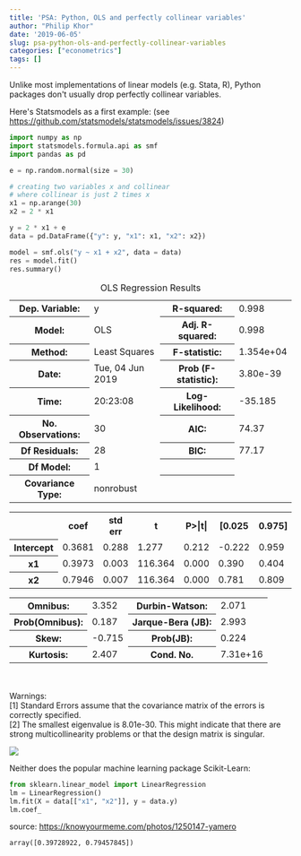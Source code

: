 ```yaml
---
title: 'PSA: Python, OLS and perfectly collinear variables'
author: "Philip Khor"
date: '2019-06-05'
slug: psa-python-ols-and-perfectly-collinear-variables
categories: ["econometrics"]
tags: []
---
```



Unlike most implementations of linear models (e.g. Stata, R), Python packages don't usually drop perfectly collinear variables. 

Here's Statsmodels as a first example: (see https://github.com/statsmodels/statsmodels/issues/3824)


```python
import numpy as np 
import statsmodels.formula.api as smf
import pandas as pd 
```


```python
e = np.random.normal(size = 30)

# creating two variables x and collinear 
# where collinear is just 2 times x
x1 = np.arange(30)
x2 = 2 * x1

y = 2 * x1 + e
data = pd.DataFrame({"y": y, "x1": x1, "x2": x2})
```


```python
model = smf.ols("y ~ x1 + x2", data = data)
res = model.fit()
res.summary()
```




<table class="simpletable">
<caption>OLS Regression Results</caption>
<tr>
  <th>Dep. Variable:</th>            <td>y</td>        <th>  R-squared:         </th> <td>   0.998</td> 
</tr>
<tr>
  <th>Model:</th>                   <td>OLS</td>       <th>  Adj. R-squared:    </th> <td>   0.998</td> 
</tr>
<tr>
  <th>Method:</th>             <td>Least Squares</td>  <th>  F-statistic:       </th> <td>1.354e+04</td>
</tr>
<tr>
  <th>Date:</th>             <td>Tue, 04 Jun 2019</td> <th>  Prob (F-statistic):</th> <td>3.80e-39</td> 
</tr>
<tr>
  <th>Time:</th>                 <td>20:23:08</td>     <th>  Log-Likelihood:    </th> <td> -35.185</td> 
</tr>
<tr>
  <th>No. Observations:</th>      <td>    30</td>      <th>  AIC:               </th> <td>   74.37</td> 
</tr>
<tr>
  <th>Df Residuals:</th>          <td>    28</td>      <th>  BIC:               </th> <td>   77.17</td> 
</tr>
<tr>
  <th>Df Model:</th>              <td>     1</td>      <th>                     </th>     <td> </td>    
</tr>
<tr>
  <th>Covariance Type:</th>      <td>nonrobust</td>    <th>                     </th>     <td> </td>    
</tr>
</table>
<table class="simpletable">
<tr>
      <td></td>         <th>coef</th>     <th>std err</th>      <th>t</th>      <th>P>|t|</th>  <th>[0.025</th>    <th>0.975]</th>  
</tr>
<tr>
  <th>Intercept</th> <td>    0.3681</td> <td>    0.288</td> <td>    1.277</td> <td> 0.212</td> <td>   -0.222</td> <td>    0.959</td>
</tr>
<tr>
  <th>x1</th>         <td>    0.3973</td> <td>    0.003</td> <td>  116.364</td> <td> 0.000</td> <td>    0.390</td> <td>    0.404</td>
</tr>
<tr>
  <th>x2</th> <td>    0.7946</td> <td>    0.007</td> <td>  116.364</td> <td> 0.000</td> <td>    0.781</td> <td>    0.809</td>
</tr>
</table>
<table class="simpletable">
<tr>
  <th>Omnibus:</th>       <td> 3.352</td> <th>  Durbin-Watson:     </th> <td>   2.071</td>
</tr>
<tr>
  <th>Prob(Omnibus):</th> <td> 0.187</td> <th>  Jarque-Bera (JB):  </th> <td>   2.993</td>
</tr>
<tr>
  <th>Skew:</th>          <td>-0.715</td> <th>  Prob(JB):          </th> <td>   0.224</td>
</tr>
<tr>
  <th>Kurtosis:</th>      <td> 2.407</td> <th>  Cond. No.          </th> <td>7.31e+16</td>
</tr>
</table><br/><br/>Warnings:<br/>[1] Standard Errors assume that the covariance matrix of the errors is correctly specified.<br/>[2] The smallest eigenvalue is 8.01e-30. This might indicate that there are<br/>strong multicollinearity problems or that the design matrix is singular.

![](/img/e6f.jpg)

Neither does the popular machine learning package Scikit-Learn: 


```python
from sklearn.linear_model import LinearRegression
lm = LinearRegression()
lm.fit(X = data[["x1", "x2"]], y = data.y)
lm.coef_
```

source: https://knowyourmeme.com/photos/1250147-yamero


    array([0.39728922, 0.79457845])


